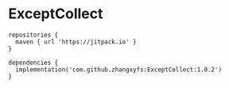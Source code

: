 # ExceptCollect
```
repositories {
  maven { url 'https://jitpack.io' }
}

dependencies {
  implementation('com.github.zhangxyfs:ExceptCollect:1.0.2')
}
```
